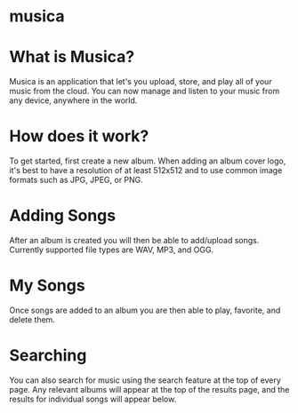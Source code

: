 # musica
# What is Musica?  
Musica is an application that let's you upload, store, and play all of your music from the cloud. You can now manage and listen to your music from any device, anywhere in the world.
# How does it work?
To get started, first create a new album. When adding an album cover logo, it's best to have a resolution of at least 512x512 and to use common image formats such as JPG, JPEG, or PNG.
# Adding Songs
After an album is created you will then be able to add/upload songs. Currently supported file types are WAV, MP3, and OGG.
# My Songs
Once songs are added to an album you are then able to play, favorite, and delete them.
# Searching
You can also search for music using the search feature at the top of every page. Any relevant albums will appear at the top of the results page, and the results for individual songs will appear below. 
